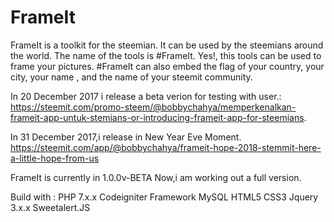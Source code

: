 # FrameIt
FrameIt is a toolkit for the steemian. It can be used by the steemians around the world. The name of the tools is #FrameIt. Yes!, this tools can be used to frame your pictures. #FrameIt can also embed the flag of your country, your city, your name , and the name of your steemit community. 

In 20 December 2017 i release a beta verion for testing with user.: 
https://steemit.com/promo-steem/@bobbychahya/memperkenalkan-frameit-app-untuk-stemians-or-introducing-frameit-app-for-steemians.

In 31 December 2017,i release in New Year Eve Moment. 
https://steemit.com/app/@bobbychahya/frameit-hope-2018-stemmit-here-a-little-hope-from-us


FrameIt is currently in 1.0.0v-BETA
Now,i am working out a full version. 


Build with : 
PHP 7.x.x
Codeigniter Framework
MySQL
HTML5
CSS3
Jquery 3.x.x
Sweetalert.JS
